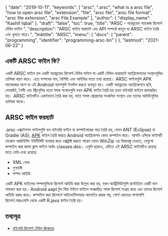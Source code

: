 {
  "date": "2019-10-11",
  "keywords": [
    "arsc",
    ".arsc",
    "what is a arsc file",
    "how to open arsc file",
    "extension",
    "file",
    "arsc file",
    "arsc file format",
    "arsc file extension",
    "arsc File Example"
  ],
  "author": {
    "display_name": "Kashif Iqbal"
  },
  "draft": "false",
  "toc": true,
  "title": "ARSC - অ্যান্ড্রয়েড প্যাকেজ রিসোর্স টেবিল ফাইল ",
  "description": "ARSC ফাইল ফরম্যাট এবং API সম্পর্কে জানুন যা ARSC ফাইল তৈরি এবং খুলতে পারে।",
  "linktitle": "ARSC",
  "menu": {
    "docs": {
      "parent": "programming",
      "identifier": "programming-arsc-bn"
    }
  },
  "lastmod": "2021-06-22"
}

## একটি ARSC ফাইল কি?

একটি ARSC ফাইল হল একটি অ্যান্ড্রয়েড রিসোর্স টেবিল ফাইল যা একটি টেবিল-ফরম্যাটে অ্যাপ্লিকেশনের সংস্থানগুলির তালিকা ধারণ করে। এতে সম্পদের নাম, বৈশিষ্ট্য এবং আইডির মতো তথ্য রয়েছে। ARSC ফাইলগুলি APK প্যাকেজের অংশ যা এই Android অ্যাপগুলি ইনস্টল করতে ব্যবহৃত হয়। একটি অ্যান্ড্রয়েড অ্যাপ্লিকেশনে ছবি, লেআউট, শৈলী এবং স্ট্রিংগুলির মতো সমস্ত সংস্থানগুলি যখন APK ফাইল তৈরি হয় তখন বাইনারি ফাইলে রূপান্তরিত হয়। ARSC ফাইলটিও একইভাবে তৈরি করা হয়, যাতে সমস্ত প্রোগ্রামের সংকলিত সংস্থান এবং তাদের আইডিগুলির তালিকা থাকে।

## ARSC ফাইল ফরম্যাট

.arsc এক্সটেনশন ফাইলগুলি হল বাইনারি ফাইল যা কম্পাইলারের পরে তৈরি হয়, যেমন ANT (Eclipse) বা Gradle (AS), [APK](/compression/apk/) ফাইল তৈরি করতে Android অ্যাপ্লিকেশন কোড কম্পাইল করে। আপনি এপিকে ফাইলটি যেকোন আর্কাইভিং ইউটিলিটি ব্যবহার করে এক্সট্রাক্ট করতে পারেন যেমন WinZip এর বিষয়বস্তু দেখতে, যেগুলো কম্পাইল করা জাভা ক্লাস ফাইল অর্থাৎ classes.dex। এগুলি ছাড়াও, এটিতে এই ARSC ফাইলটিও রয়েছে যাতে মেটা-তথ্য রয়েছে:

 * XML নোড
 * গুণাবলী
 * সম্পদ আইডি

একটি APK ফাইলের সম্পদগুলিকে রিসোর্স আইডি দ্বারা উল্লেখ করা হয়, যখন অ্যাট্রিবিউটগুলি রানটাইমে একটি মান সমাধান করা হয়। Android aapt টুল বিল্ড টাইমে ফাইলে সংজ্ঞায়িত সমস্ত রিসোর্স সংগ্রহ করে এবং তাদের রিসোর্স আইডি বরাদ্দ করে। কম্পাইল করা রিসোর্সে আইডেন্টিফায়ার অ্যাসাইন করার পর, সোর্স কোডের পাশাপাশি রিসোর্স.আরএসসি থেকে একটি R.java ফাইল তৈরি হয়।

## তথ্যসূত্র

* [বাইনারি রিসোর্স টেবিল স্ট্রাকচার](https://stackoverflow.com/questions/27548810/android-compiled-resources-resources-arsc)


